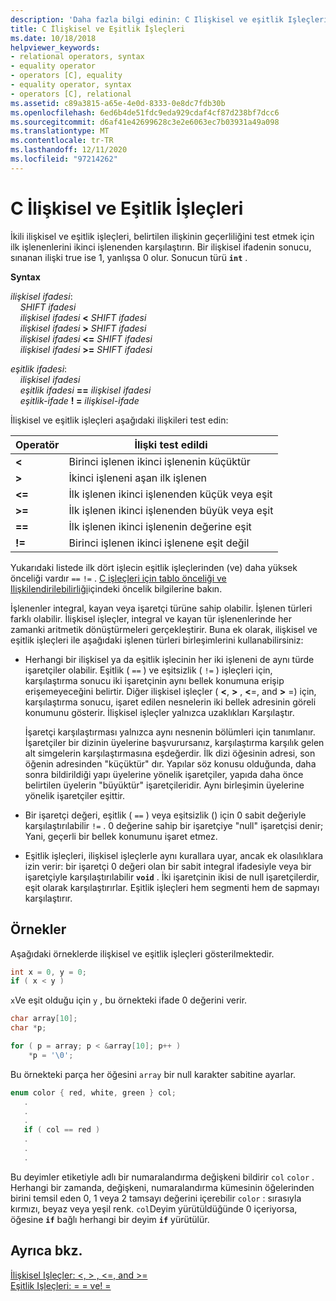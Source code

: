 ```yaml
---
description: 'Daha fazla bilgi edinin: C Ilişkisel ve eşitlik Işleçleri'
title: C İlişkisel ve Eşitlik İşleçleri
ms.date: 10/18/2018
helpviewer_keywords:
- relational operators, syntax
- equality operator
- operators [C], equality
- equality operator, syntax
- operators [C], relational
ms.assetid: c89a3815-a65e-4e0d-8333-0e8dc7fdb30b
ms.openlocfilehash: 6ed6b4de51fdc9eda929cdaf4cf87d238bf7dcc6
ms.sourcegitcommit: d6af41e42699628c3e2e6063ec7b03931a49a098
ms.translationtype: MT
ms.contentlocale: tr-TR
ms.lasthandoff: 12/11/2020
ms.locfileid: "97214262"
---
```

# <a name="c-relational-and-equality-operators"></a>C İlişkisel ve Eşitlik İşleçleri

İkili ilişkisel ve eşitlik işleçleri, belirtilen ilişkinin geçerliliğini test etmek için ilk işlenenlerini ikinci işlenenden karşılaştırın. Bir ilişkisel ifadenin sonucu, sınanan ilişki true ise 1, yanlışsa 0 olur. Sonucun türü **`int`** .

**Syntax**

*ilişkisel ifadesi*:<br/>
&nbsp;&nbsp;&nbsp;&nbsp;*SHIFT ifadesi*<br/>
&nbsp;&nbsp;&nbsp;&nbsp;*ilişkisel ifadesi* **&lt;** *SHIFT ifadesi*<br/>
&nbsp;&nbsp;&nbsp;&nbsp;*ilişkisel ifadesi* **>** *SHIFT ifadesi*<br/>
&nbsp;&nbsp;&nbsp;&nbsp;*ilişkisel ifadesi* **&lt;=** *SHIFT ifadesi*<br/>
&nbsp;&nbsp;&nbsp;&nbsp;*ilişkisel ifadesi* **>=** *SHIFT ifadesi*

*eşitlik ifadesi*:<br/>
&nbsp;&nbsp;&nbsp;&nbsp;*ilişkisel ifadesi*<br/>
&nbsp;&nbsp;&nbsp;&nbsp;*eşitlik ifadesi* **==** *ilişkisel ifadesi*<br/>
&nbsp;&nbsp;&nbsp;&nbsp;*eşitlik-ifade* **! =** *ilişkisel-ifade*

İlişkisel ve eşitlik işleçleri aşağıdaki ilişkileri test edin:

|Operatör|İlişki test edildi|
|--------------|-------------------------|
|**&lt;**|Birinci işlenen ikinci işlenenin küçüktür|
|**>**|İkinci işleneni aşan ilk işlenen|
|**&lt;=**|İlk işlenen ikinci işlenenden küçük veya eşit|
|**>=**|İlk işlenen ikinci işlenenden büyük veya eşit|
|**==**|İlk işlenen ikinci işlenenin değerine eşit|
|**!=**|Birinci işlenen ikinci işlenene eşit değil|

Yukarıdaki listede ilk dört işlecin eşitlik işleçlerinden (ve) daha yüksek önceliği vardır `==` `!=` . [C işleçleri için tablo önceliği ve Ilişkilendirilebilirliği](../c-language/precedence-and-order-of-evaluation.md)içindeki öncelik bilgilerine bakın.

İşlenenler integral, kayan veya işaretçi türüne sahip olabilir. İşlenen türleri farklı olabilir. İlişkisel işleçler, integral ve kayan tür işlenenlerinde her zamanki aritmetik dönüştürmeleri gerçekleştirir. Buna ek olarak, ilişkisel ve eşitlik işleçleri ile aşağıdaki işlenen türleri birleşimlerini kullanabilirsiniz:

- Herhangi bir ilişkisel ya da eşitlik işlecinin her iki işleneni de aynı türde işaretçiler olabilir. Eşitlik ( `==` ) ve eşitsizlik ( `!=` ) işleçleri için, karşılaştırma sonucu iki işaretçinin aynı bellek konumuna erişip erişemeyeceğini belirtir. Diğer ilişkisel işleçler ( **\<**, **>** , **\<**=, and **>** =) için, karşılaştırma sonucu, işaret edilen nesnelerin iki bellek adresinin göreli konumunu gösterir. İlişkisel işleçler yalnızca uzaklıkları Karşılaştır.

   İşaretçi karşılaştırması yalnızca aynı nesnenin bölümleri için tanımlanır. İşaretçiler bir dizinin üyelerine başvurursanız, karşılaştırma karşılık gelen alt simgelerin karşılaştırmasına eşdeğerdir. İlk dizi öğesinin adresi, son öğenin adresinden "küçüktür" dır. Yapılar söz konusu olduğunda, daha sonra bildirildiği yapı üyelerine yönelik işaretçiler, yapıda daha önce belirtilen üyelerin "büyüktür" işaretçileridir. Aynı birleşimin üyelerine yönelik işaretçiler eşittir.

- Bir işaretçi değeri, eşitlik ( `==` ) veya eşitsizlik () için 0 sabit değeriyle karşılaştırılabilir `!=` . 0 değerine sahip bir işaretçiye "null" işaretçisi denir; Yani, geçerli bir bellek konumunu işaret etmez.

- Eşitlik işleçleri, ilişkisel işleçlerle aynı kurallara uyar, ancak ek olasılıklara izin verir: bir işaretçi 0 değeri olan bir sabit integral ifadesiyle veya bir işaretçiyle karşılaştırılabilir **`void`** . İki işaretçinin ikisi de null işaretçilerdir, eşit olarak karşılaştırırlar. Eşitlik işleçleri hem segmenti hem de sapmayı karşılaştırır.

## <a name="examples"></a>Örnekler

Aşağıdaki örneklerde ilişkisel ve eşitlik işleçleri gösterilmektedir.

```C
int x = 0, y = 0;
if ( x < y )
```

`x`Ve eşit olduğu için `y` , bu örnekteki ifade 0 değerini verir.

```C
char array[10];
char *p;

for ( p = array; p < &array[10]; p++ )
    *p = '\0';
```

Bu örnekteki parça her öğesini `array` bir null karakter sabitine ayarlar.

```C
enum color { red, white, green } col;
   .
   .
   .
   if ( col == red )
   .
   .
   .
```

Bu deyimler etiketiyle adlı bir numaralandırma değişkeni bildirir `col` `color` . Herhangi bir zamanda, değişkeni, numaralandırma kümesinin öğelerinden birini temsil eden 0, 1 veya 2 tamsayı değerini içerebilir `color` : sırasıyla kırmızı, beyaz veya yeşil renk. `col`Deyim yürütüldüğünde 0 içeriyorsa, öğesine **`if`** bağlı herhangi bir deyim **`if`** yürütülür.

## <a name="see-also"></a>Ayrıca bkz.

[İlişkisel Işleçler: \<, > , \<=, and >=](../cpp/relational-operators-equal-and-equal.md)<br/>
[Eşitlik Işleçleri: = = ve! =](../cpp/equality-operators-equal-equal-and-exclpt-equal.md)
